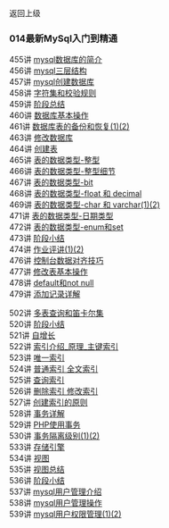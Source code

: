 返回上级
### 014最新MySql入门到精通

455讲 [mysql数据库的简介]()  
456讲 [mysql三层结构]()  
457讲 [mysql创建数据库]()  
458讲 [字符集和校验规则]()  
459讲 [阶段总结]()  
460讲 [数据库基本操作]()  
461讲 [数据库表的备份和恢复(1)(2)]()  
463讲 [修改数据库]()  
464讲 [创建表]()  
465讲 [表的数据类型-整型]()  
466讲 [表的数据类型-整型细节]()  
467讲 [表的数据类型-bit]()  
468讲 [表的数据类型-float 和 decimal]()  
469讲 [表的数据类型-char 和 varchar(1)(2)]()  
471讲 [表的数据类型-日期类型]()  
472讲 [表的数据类型-enum和set]()  
473讲 [阶段小结]()  
474讲 [作业评讲(1)(2)]()  
476讲 [控制台数据对齐技巧]()  
477讲 [修改表基本操作]()  
478讲 [default和not null]()  
479讲 [添加记录详解]()  

502讲 [多表查询和笛卡尔集]()  
520讲 [阶段小结]()  
521讲 [自增长]()  
522讲 [索引介绍_原理_主键索引]()  
523讲 [唯一索引]()  
524讲 [普通索引 全文索引]()  
525讲 [查询索引]()  
526讲 [删除索引 修改索引]()  
527讲 [创建索引的原则]()  
528讲 [事务详解]()  
529讲 [PHP使用事务]()  
530讲 [事务隔离级别(1)(2)]()  
533讲 [存储引擎]()  
534讲 [视图]()  
535讲 [视图总结]()  
536讲 [阶段小结]()  
537讲 [mysql用户管理介绍]()  
538讲 [mysql用户管理操作]()  
539讲 [mysql用户权限管理(1)(2)]()  
